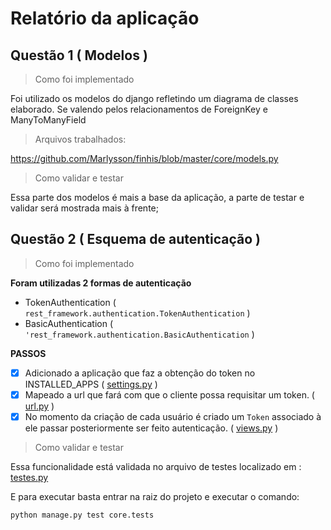 # Relatório da aplicação

## Questão 1 ( Modelos )

> Como foi implementado

Foi utilizado os modelos do django refletindo um diagrama de classes elaborado. Se valendo pelos relacionamentos de ForeignKey e ManyToManyField

> Arquivos trabalhados:

https://github.com/Marlysson/finhis/blob/master/core/models.py

> Como validar e testar

Essa parte dos modelos é mais a base da aplicação, a parte de testar e validar será mostrada mais à frente;

## Questão 2 ( Esquema de autenticação )

> Como foi implementado

**Foram utilizadas 2 formas de autenticação**
 
- TokenAuthentication ( ```rest_framework.authentication.TokenAuthentication``` )
- BasicAuthentication ( ```'rest_framework.authentication.BasicAuthentication``` )

**PASSOS**

- [x] Adicionado a aplicação que faz a obtenção do token no INSTALLED_APPS ( [settings.py](https://github.com/Marlysson/finhis/blob/master/finhis/settings.py) )
- [x] Mapeado a url que fará com que o cliente possa requisitar um token. ( [url.py](https://github.com/Marlysson/finhis/blob/master/finhis/urls.py) )
- [x] No momento da criação de cada usuário é criado um ```Token``` associado à ele passar posteriormente ser feito autenticação. ( [views.py](https://github.com/Marlysson/finhis/tree/master/core/views.py) )

> Como validar e testar

Essa funcionalidade está validada no arquivo de testes localizado em : [testes.py](https://github.com/Marlysson/finhis/blob/master/core/tests.py)

E para executar basta entrar na raiz do projeto e executar o comando:

```
python manage.py test core.tests
```

